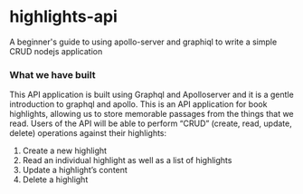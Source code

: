 # highlights-api
A beginner's guide to using apollo-server and graphiql to write a simple CRUD nodejs application

### What we have built
This API application is built using Graphql and Apolloserver and it is a gentle introduction to graphql and apollo.
This is an API application for book highlights, allowing us to store memorable passages from the things that we read. 
Users of the API will be able to perform “CRUD” (create, read, update, delete) operations against their highlights:

   1. Create a new highlight
   1. Read an individual highlight as well as a list of highlights
   1. Update a highlight’s content
   1. Delete a highlight
    

